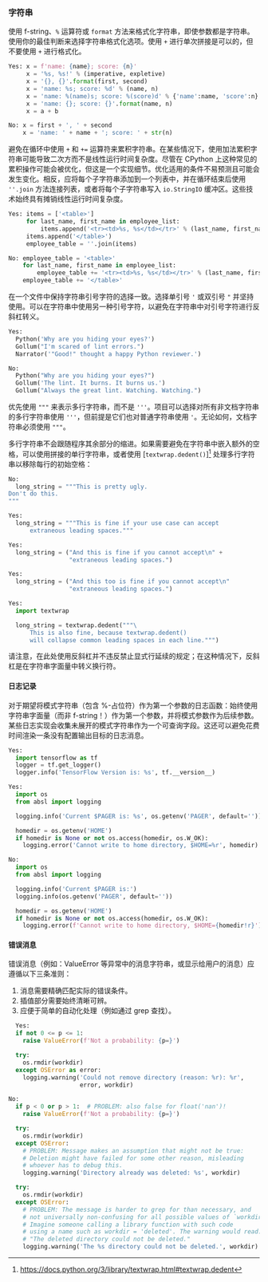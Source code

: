 ### 字符串 

使用 f-string、`%` 运算符或 `format` 方法来格式化字符串，即使参数都是字符串。使用你的最佳判断来选择字符串格式化选项。使用 `+` 进行单次拼接是可以的，但不要使用 `+` 进行格式化。

```python
Yes: x = f'name: {name}; score: {n}'
     x = '%s, %s!' % (imperative, expletive)
     x = '{}, {}'.format(first, second)
     x = 'name: %s; score: %d' % (name, n)
     x = 'name: %(name)s; score: %(score)d' % {'name':name, 'score':n}
     x = 'name: {}; score: {}'.format(name, n)
     x = a + b
```

```python
No: x = first + ', ' + second
    x = 'name: ' + name + '; score: ' + str(n)
```

避免在循环中使用 `+` 和 `+=` 运算符来累积字符串。在某些情况下，使用加法累积字符串可能导致二次方而不是线性运行时间复杂度。尽管在 CPython 上这种常见的累积操作可能会被优化，但这是一个实现细节。优化适用的条件不易预测且可能会发生变化。相反，应将每个子字符串添加到一个列表中，并在循环结束后使用 `''.join` 方法连接列表，或者将每个子字符串写入 `io.StringIO` 缓冲区。这些技术始终具有摊销线性运行时间复杂度。

```python
Yes: items = ['<table>']
     for last_name, first_name in employee_list:
         items.append('<tr><td>%s, %s</td></tr>' % (last_name, first_name))
     items.append('</table>')
     employee_table = ''.join(items)
```

```python
No: employee_table = '<table>'
    for last_name, first_name in employee_list:
        employee_table += '<tr><td>%s, %s</td></tr>' % (last_name, first_name)
    employee_table += '</table>'
```

在一个文件中保持字符串引号字符的选择一致。选择单引号 `'` 或双引号 `"` 并坚持使用。可以在字符串中使用另一种引号字符，以避免在字符串中对引号字符进行反斜杠转义。

```python
Yes:
  Python('Why are you hiding your eyes?')
  Gollum("I'm scared of lint errors.")
  Narrator('"Good!" thought a happy Python reviewer.')
```

```python
No:
  Python("Why are you hiding your eyes?")
  Gollum('The lint. It burns. It burns us.')
  Gollum("Always the great lint. Watching. Watching.")
```

优先使用 `"""` 来表示多行字符串，而不是 `'''`。项目可以选择对所有非文档字符串的多行字符串使用 `'''`，但前提是它们也对普通字符串使用 `'`。无论如何，文档字符串必须使用 `"""`。


多行字符串不会跟随程序其余部分的缩进。如果需要避免在字符串中嵌入额外的空格，可以使用拼接的单行字符串，或者使用 [`textwrap.dedent()`][^dedent] 处理多行字符串以移除每行的初始空格：

[^dedent]: <https://docs.python.org/3/library/textwrap.html#textwrap.dedent>

```python
No:
  long_string = """This is pretty ugly.
Don't do this.
"""
```

```python
Yes:
  long_string = """This is fine if your use case can accept
      extraneous leading spaces."""
```

```python
Yes:
  long_string = ("And this is fine if you cannot accept\n" +
                 "extraneous leading spaces.")
```

```python
Yes:
  long_string = ("And this too is fine if you cannot accept\n"
                 "extraneous leading spaces.")
```

```python
Yes:
  import textwrap

  long_string = textwrap.dedent("""\
      This is also fine, because textwrap.dedent()
      will collapse common leading spaces in each line.""")
```

请注意，在此处使用反斜杠并不违反禁止显式行延续的规定；在这种情况下，反斜杠是在字符串字面量中转义换行符。

#### 日志记录 

对于期望将模式字符串（包含 %-占位符）作为第一个参数的日志函数：始终使用字符串字面量（而非 f-string！）作为第一个参数，并将模式参数作为后续参数。某些日志实现会收集未展开的模式字符串作为一个可查询字段。这还可以避免花费时间渲染一条没有配置输出目标的日志消息。

```python
Yes:
  import tensorflow as tf
  logger = tf.get_logger()
  logger.info('TensorFlow Version is: %s', tf.__version__)
```

```python
Yes:
  import os
  from absl import logging

  logging.info('Current $PAGER is: %s', os.getenv('PAGER', default=''))

  homedir = os.getenv('HOME')
  if homedir is None or not os.access(homedir, os.W_OK):
    logging.error('Cannot write to home directory, $HOME=%r', homedir)
```

```python
No:
  import os
  from absl import logging

  logging.info('Current $PAGER is:')
  logging.info(os.getenv('PAGER', default=''))

  homedir = os.getenv('HOME')
  if homedir is None or not os.access(homedir, os.W_OK):
    logging.error(f'Cannot write to home directory, $HOME={homedir!r}')
```

#### 错误消息

错误消息（例如：ValueError 等异常中的消息字符串，或显示给用户的消息）应遵循以下三条准则：

1. 消息需要精确匹配实际的错误条件。
2. 插值部分需要始终清晰可辨。
3. 应便于简单的自动化处理（例如通过 grep 查找）。

```python
  Yes:
  if not 0 <= p <= 1:
    raise ValueError(f'Not a probability: {p=}')

  try:
    os.rmdir(workdir)
  except OSError as error:
    logging.warning('Could not remove directory (reason: %r): %r',
                    error, workdir)
```

```python
No:
  if p < 0 or p > 1:  # PROBLEM: also false for float('nan')!
    raise ValueError(f'Not a probability: {p=}')

  try:
    os.rmdir(workdir)
  except OSError:
    # PROBLEM: Message makes an assumption that might not be true:
    # Deletion might have failed for some other reason, misleading
    # whoever has to debug this.
    logging.warning('Directory already was deleted: %s', workdir)

  try:
    os.rmdir(workdir)
  except OSError:
    # PROBLEM: The message is harder to grep for than necessary, and
    # not universally non-confusing for all possible values of `workdir`.
    # Imagine someone calling a library function with such code
    # using a name such as workdir = 'deleted'. The warning would read:
    # "The deleted directory could not be deleted."
    logging.warning('The %s directory could not be deleted.', workdir)
```